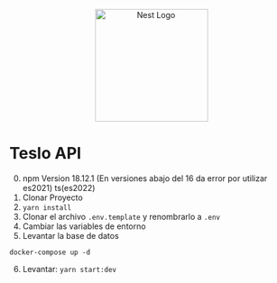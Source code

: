 <p align="center">
  <a href="http://nestjs.com/" target="blank"><img src="https://nestjs.com/img/logo-small.svg" width="200" alt="Nest Logo" /></a>
</p>

# Teslo API

0. npm Version 18.12.1 (En versiones abajo del 16 da error por utilizar es2021) ts(es2022)
1. Clonar Proyecto
2. ```yarn install```
3. Clonar el archivo ```.env.template``` y renombrarlo a ```.env```
4. Cambiar las variables de entorno
5. Levantar la base de datos
```
docker-compose up -d
```

6. Levantar: ```yarn start:dev```


